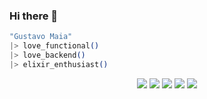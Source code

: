 ### Hi there 👋
```elixir
"Gustavo Maia"
|> love_functional()
|> love_backend()
|> elixir_enthusiast()
```

 
<div align="center">
  <img src="https://img.shields.io/badge/Haskell-5D4F85?style=for-the-badge&logo=haskell&logoColor=white" />
  <img src="https://img.shields.io/badge/C-00599C?style=for-the-badge&logo=c&logoColor=white" />
  <img src="https://img.shields.io/badge/Elixir-4B275F?style=for-the-badge&logo=elixir&logoColor=white" />
  <img src="https://img.shields.io/badge/Rust-black?style=for-the-badge&logo=rust&logoColor=#E57324" />
  <img src="https://img.shields.io/badge/PostgreSQL-316192?style=for-the-badge&logo=postgresql&logoColor=white" />
</div>
  

